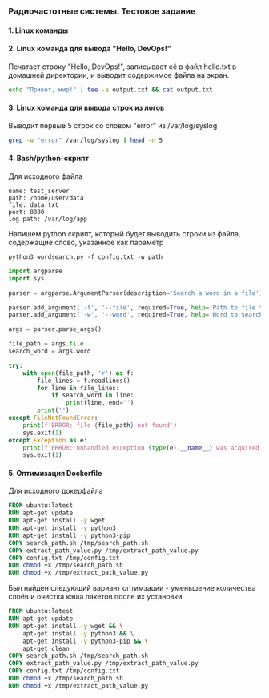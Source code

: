### Радиочастотные системы. Тестовое задание

#### 1. Linux команды 

#### 2. Linux команда для вывода "Hello, DevOps!"
Печатает строку "Hello, DevOps!", записывает её в файл hello.txt в домашней директории, и выводит содержимое 
файла на экран.

```sh
echo "Привет, мир!" | tee -a output.txt && cat output.txt
```

#### 3. Linux команда для вывода строк из логов
Выводит первые 5 строк со словом "error" из /var/log/syslog

```sh
grep -w "error" /var/log/syslog | head -n 5
```

#### 4. Bash/python-скрипт

Для исходного файла

```
name: test_server
path: /home/user/data
file: data.txt
port: 8080
log path: /var/log/app
```

Напишем python скрипт, который будет выводить строки из файла, содержащие слово, указанное как параметр

`python3 wordsearch.py -f config.txt -w path`

```python
import argparse
import sys

parser = argparse.ArgumentParser(description='Search a word in a file')

parser.add_argument('-f', '--file', required=True, help='Path to file to parse')
parser.add_argument('-w', '--word', required=True, help='Word to search in file')

args = parser.parse_args()

file_path = args.file
search_word = args.word

try:
    with open(file_path, 'r') as f:
        file_lines = f.readlines()
        for line in file_lines:
            if search_word in line:
                print(line, end='')
        print('')
except FileNotFoundError:
    print(f'ERROR: file {file_path} not found')
    sys.exit(1)
except Exception as e:
    print(f'ERROR: unhandled exception {type(e).__name__} was acquired')
    sys.exit(1)

```

#### 5. Оптимизация Dockerfile

Для исходного докерфайла

```Dockerfile
FROM ubuntu:latest
RUN apt-get update
RUN apt-get install -y wget
RUN apt-get install -y python3
RUN apt-get install -y python3-pip
COPY search_path.sh /tmp/search_path.sh
COPY extract_path_value.py /tmp/extract_path_value.py
COPY config.txt /tmp/config.txt
RUN chmod +x /tmp/search_path.sh
RUN chmod +x /tmp/extract_path_value.py
```

Был найден следующий вариант оптимзации - уменьшение количества слоёв и очистка кэша пакетов после их установки

```Dockerfile
FROM ubuntu:latest
RUN apt-get update
RUN apt-get install -y wget && \
    apt-get install -y python3 && \
    apt-get install -y python3-pip && \
    apt-get clean
COPY search_path.sh /tmp/search_path.sh
COPY extract_path_value.py /tmp/extract_path_value.py
COPY config.txt /tmp/config.txt
RUN chmod +x /tmp/search_path.sh
RUN chmod +x /tmp/extract_path_value.py
```